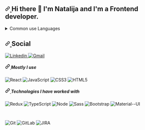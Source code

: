   <article class="markdown-body entry-content container-lg f5" itemprop="text">
            <h2 dir="auto">
                <a
                    id="user-content--hi-there--im-natalija"
                    class="anchor"
                    aria-hidden="true"
                    href="#-hi-there--im-natalija"
                >
                    <svg
                        class="octicon octicon-link"
                        viewBox="0 0 16 16"
                        version="1.1"
                        width="16"
                        height="16"
                        aria-hidden="true"
                    >
                        <path fill-rule="evenodd" d="M7.775 3.275a.75.75 0 001.06 1.06l1.25-1.25a2 2 0 112.83 2.83l-2.5 2.5a2 2 0 01-2.83 0 .75.75 0 00-1.06 1.06 3.5 3.5 0 004.95 0l2.5-2.5a3.5 3.5 0 00-4.95-4.95l-1.25 1.25zm-4.69 9.64a2 2 0 010-2.83l2.5-2.5a2 2 0 012.83 0 .75.75 0 001.06-1.06 3.5 3.5 0 00-4.95 0l-2.5 2.5a3.5 3.5 0 004.95 4.95l1.25-1.25a.75.75 0 00-1.06-1.06l-1.25 1.25a2 2 0 01-2.83 0z"></path>
                    </svg>
                </a>
                Hi there
                <g-emoji class="g-emoji" alias="wave" fallback-src="https://github.githubassets.com/images/icons/emoji/unicode/1f44b.png">👋</g-emoji>
                I'm
            Natalija and I'm a Frontend developer.
            </h2>
            <details>
                <summary>Common use Languages</summary>
                <a target="_blank" rel="noopener noreferrer" href="https://github-readme-stats.vercel.app/api/top-langs/?username=natalijajovanovska&amp;layout=compact">
                    <img src="https://github-readme-stats.vercel.app/api/top-langs/?username=natalijajovanovska&amp;layout=compact" data-canonical-src="https://github-readme-stats.vercel.app/api/top-langs/?username=natalijajovanovska&amp;layout=compact" style="max-width: 100%;">
                </a>
            </details>
            <h2 dir="auto">
                <a
                    id="user-content-social"
                    class="anchor"
                    aria-hidden="true"
                    href="#social"
                >
                    <svg
                        class="octicon octicon-link"
                        viewBox="0 0 16 16"
                        version="1.1"
                        width="16"
                        height="16"
                        aria-hidden="true"
                    >
                        <path fill-rule="evenodd" d="M7.775 3.275a.75.75 0 001.06 1.06l1.25-1.25a2 2 0 112.83 2.83l-2.5 2.5a2 2 0 01-2.83 0 .75.75 0 00-1.06 1.06 3.5 3.5 0 004.95 0l2.5-2.5a3.5 3.5 0 00-4.95-4.95l-1.25 1.25zm-4.69 9.64a2 2 0 010-2.83l2.5-2.5a2 2 0 012.83 0 .75.75 0 001.06-1.06 3.5 3.5 0 00-4.95 0l-2.5 2.5a3.5 3.5 0 004.95 4.95l1.25-1.25a.75.75 0 00-1.06-1.06l-1.25 1.25a2 2 0 01-2.83 0z"></path>
                    </svg>
                </a>
                Social
            </h2>
            <p dir="auto">
                <a href="https://www.linkedin.com/in/natalija-jovanovska-044431189/" rel="nofollow" target="_blank">
                    <img
                        src="https://img.shields.io/badge/LinkedIn-0077B5?style=for-the-badge&logo=linkedin&logoColor=white"
                        alt="Linkedin"
                        style="max-width: 100%;"
                    >
                </a>
                <a href="mailto:natalija.jovanovska93@gmail.com" target="_blank">
                    <img
                        src="https://img.shields.io/badge/Gmail-D14836?style=for-the-badge&logo=gmail&logoColor=white"
                        alt="Gmail"
                        style="max-width: 100%;"
                    >
                </a>
                <h5 dir="auto">
                    <a
                        id="user-content-languages-i-use"
                        class="anchor"
                        aria-hidden="true"
                        href="#languages-i-use"
                    >
                        <svg
                            class="octicon octicon-link"
                            viewBox="0 0 16 16"
                            version="1.1"
                            width="16"
                            height="16"
                            aria-hidden="true"
                        >
                            <path fill-rule="evenodd" d="M7.775 3.275a.75.75 0 001.06 1.06l1.25-1.25a2 2 0 112.83 2.83l-2.5 2.5a2 2 0 01-2.83 0 .75.75 0 00-1.06 1.06 3.5 3.5 0 004.95 0l2.5-2.5a3.5 3.5 0 00-4.95-4.95l-1.25 1.25zm-4.69 9.64a2 2 0 010-2.83l2.5-2.5a2 2 0 012.83 0 .75.75 0 001.06-1.06 3.5 3.5 0 00-4.95 0l-2.5 2.5a3.5 3.5 0 004.95 4.95l1.25-1.25a.75.75 0 00-1.06-1.06l-1.25 1.25a2 2 0 01-2.83 0z"></path>
                        </svg>
                    </a>
                    Mostly I use
                </h5>
                <p dir="auto">
                    <img src="https://img.shields.io/badge/React-20232A?style=for-the-badge&logo=react&logoColor=61DAFB" alt="React" style="max-width: 100%;">
                    <img src="https://img.shields.io/badge/JavaScript-323330?style=for-the-badge&logo=javascript&logoColor=F7DF1E" alt="JavaScript" style="max-width: 100%;">
                    <img src="https://img.shields.io/badge/CSS3-1572B6?style=for-the-badge&logo=css3&logoColor=white" alt="CSS3" style="max-width: 100%;">
                    <img src="https://img.shields.io/badge/HTML5-E34F26?style=for-the-badge&logo=html5&logoColor=white" alt="HTML5" style="max-width: 100%;">
                </p>
                <h5 dir="auto">
                    <a
                        id="user-content-some-of-the-technologies-i-have-worked-with"
                        class="anchor"
                        aria-hidden="true"
                        href="#some-of-the-technologies-i-have-worked-with"
                    >
                        <svg
                            class="octicon octicon-link"
                            viewBox="0 0 16 16"
                            version="1.1"
                            width="16"
                            height="16"
                            aria-hidden="true"
                        >
                            <path fill-rule="evenodd" d="M7.775 3.275a.75.75 0 001.06 1.06l1.25-1.25a2 2 0 112.83 2.83l-2.5 2.5a2 2 0 01-2.83 0 .75.75 0 00-1.06 1.06 3.5 3.5 0 004.95 0l2.5-2.5a3.5 3.5 0 00-4.95-4.95l-1.25 1.25zm-4.69 9.64a2 2 0 010-2.83l2.5-2.5a2 2 0 012.83 0 .75.75 0 001.06-1.06 3.5 3.5 0 00-4.95 0l-2.5 2.5a3.5 3.5 0 004.95 4.95l1.25-1.25a.75.75 0 00-1.06-1.06l-1.25 1.25a2 2 0 01-2.83 0z"></path>
                        </svg>
                    </a>
                    Technologies I have worked with
                </h5>
                <p dir="auto">
                    <img src="https://img.shields.io/badge/Redux-593D88?style=for-the-badge&logo=redux&logoColor=white" alt="Redux" style="max-width: 100%;">
                    <img src="https://img.shields.io/badge/TypeScript-007ACC?style=for-the-badge&logo=typescript&logoColor=white" alt="TypeScript" style="max-width: 100%;">
                    <img src="https://img.shields.io/badge/Node.js-339933?style=for-the-badge&logo=nodedotjs&logoColor=white" alt="Node" style="max-width: 100%;">
                    <img src="https://img.shields.io/badge/Sass-CC6699?style=for-the-badge&logo=sass&logoColor=white" alt="Sass" style="max-width: 100%;">
                    <img src="https://img.shields.io/badge/Bootstrap-563D7C?style=for-the-badge&logo=bootstrap&logoColor=white" alt="Bootstrap" style="max-width: 100%;">
                    <img src="https://img.shields.io/badge/Material--UI-0081CB?style=for-the-badge&logo=material-ui&logoColor=white" alt="Material--UI" style="max-width: 100%;">
                </p>
                <br>
                <p dir="auto">
                    <img src="https://img.shields.io/badge/Git-F05032?style=for-the-badge&logo=git&logoColor=white" alt="Git" style="max-width: 100%;">
                    <img src="https://img.shields.io/badge/GitLab-330F63?style=for-the-badge&logo=gitlab&logoColor=white" alt="GitLab" style="max-width: 100%;">
                    <img src="https://img.shields.io/badge/Jira-0052CC?style=for-the-badge&logo=Jira&logoColor=white" alt="JIRA" style="max-width: 100%;">
                </p>
            </p>
        </article>
